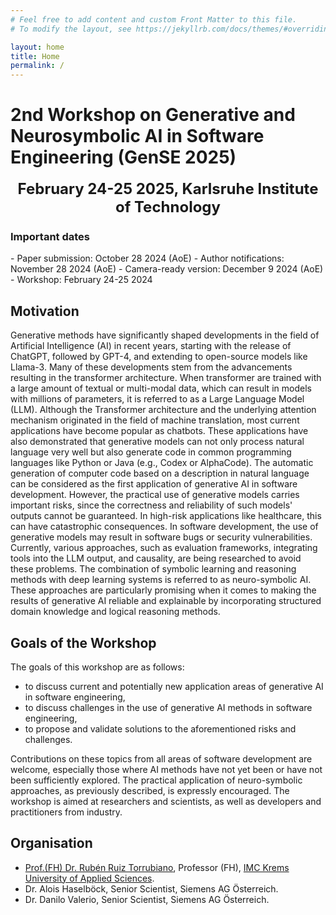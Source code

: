 ```yaml
---
# Feel free to add content and custom Front Matter to this file.
# To modify the layout, see https://jekyllrb.com/docs/themes/#overriding-theme-defaults

layout: home
title: Home
permalink: /
---
```


# 2nd Workshop on Generative and Neurosymbolic AI in Software Engineering (GenSE 2025)

<center><font size="5"><b>February 24-25 2025, Karlsruhe Institute of Technology </b></font></center>

<p></p>
<h3><b>Important dates</b></h3>
- Paper submission: October 28 2024 (AoE)
- Author notifications: November 28 2024 (AoE)  
- Camera-ready version: December 9 2024 (AoE)  
- Workshop: February 24-25 2024


## Motivation

Generative methods have significantly shaped developments in the field of Artificial Intelligence (AI) in recent years, starting with the release of ChatGPT, followed by GPT-4, and extending to open-source models like Llama-3. Many of these developments stem from the advancements resulting in the transformer architecture. When transformer are trained with a large amount of textual or multi-modal data, which can result in models with millions of parameters, it is referred to as a Large Language Model (LLM). Although the Transformer architecture and the underlying attention mechanism originated in the field of machine translation, most current applications have become popular as chatbots. These applications have also demonstrated that generative models can not only process natural language very well but also generate code in common programming languages like Python or Java (e.g., Codex or AlphaCode). The automatic generation of computer code based on a description in natural language can be considered as the first application of generative AI in software development. However, the practical use of generative models carries important risks, since the correctness and reliability of such models' outputs cannot be guaranteed. In high-risk applications like healthcare, this can have catastrophic consequences. In software development, the use of generative models may result in software bugs or security vulnerabilities. Currently, various approaches, such as evaluation frameworks, integrating tools into the LLM output, and causality, are being researched to avoid these problems. The combination of symbolic learning and reasoning methods with deep learning systems is referred to as neuro-symbolic AI. These approaches are particularly promising when it comes to making the results of generative AI reliable and explainable by incorporating structured domain knowledge and logical reasoning methods.

## Goals of the Workshop 
The goals of this workshop are as follows: 
- to discuss current and potentially new application areas of generative AI in software engineering,
- to discuss challenges in the use of generative AI methods in software engineering, 
- to propose and validate solutions to the aforementioned risks and challenges. 

Contributions on these topics from all areas of software development are welcome, especially those where AI methods have not yet been or have not been sufficiently explored. The practical application of neuro-symbolic approaches, as previously described, is expressly encouraged. The workshop is aimed at researchers and scientists, as well as developers and practitioners from industry.

## Organisation
- [Prof.(FH) Dr. Rubén Ruiz Torrubiano](https://research.imc.ac.at/de/persons/ruben-ruiz-torrubiano), Professor (FH), [IMC Krems University of Applied Sciences](https://www.imc.ac.at/).
- Dr. Alois Haselböck, Senior Scientist, Siemens AG Österreich.
- Dr. Danilo Valerio, Senior Scientist, Siemens AG Österreich.

